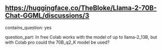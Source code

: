 ## https://huggingface.co/TheBloke/Llama-2-70B-Chat-GGML/discussions/3

contains_question: yes

question_part: In free Colab works with the model of up to llama-2_13B, but with Colab pro could the 70B_q2_K model be used?